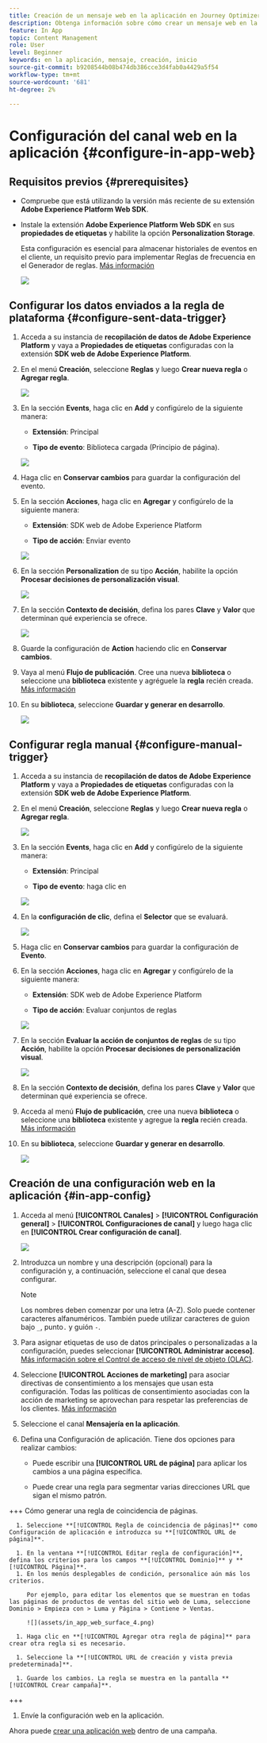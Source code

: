 ```yaml
---
title: Creación de un mensaje web en la aplicación en Journey Optimizer
description: Obtenga información sobre cómo crear un mensaje web en la aplicación en Journey Optimizer
feature: In App
topic: Content Management
role: User
level: Beginner
keywords: en la aplicación, mensaje, creación, inicio
source-git-commit: b9208544b08b474db386cce3d4fab0a4429a5f54
workflow-type: tm+mt
source-wordcount: '681'
ht-degree: 2%

---
```



# Configuración del canal web en la aplicación {#configure-in-app-web}

## Requisitos previos {#prerequisites}

* Compruebe que está utilizando la versión más reciente de su extensión **Adobe Experience Platform Web SDK**.

* Instale la extensión **Adobe Experience Platform Web SDK** en sus **propiedades de etiquetas** y habilite la opción **Personalization Storage**.

  Esta configuración es esencial para almacenar historiales de eventos en el cliente, un requisito previo para implementar Reglas de frecuencia en el Generador de reglas. [Más información](https://experienceleague.adobe.com/docs/experience-platform/tags/extensions/client/web-sdk/web-sdk-extension-configuration.html?lang=en)

  ![](assets/configure_web_inapp_1.png)

## Configurar los datos enviados a la regla de plataforma {#configure-sent-data-trigger}

1. Acceda a su instancia de **recopilación de datos de Adobe Experience Platform** y vaya a **Propiedades de etiquetas** configuradas con la extensión **SDK web de Adobe Experience Platform**.

1. En el menú **Creación**, seleccione **Reglas** y luego **Crear nueva regla** o **Agregar regla**.

   ![](assets/configure_web_inapp_2.png)

1. En la sección **Events**, haga clic en **Add** y configúrelo de la siguiente manera:

   * **Extensión**: Principal

   * **Tipo de evento**: Biblioteca cargada (Principio de página).

   ![](assets/configure_web_inapp_3.png)

1. Haga clic en **Conservar cambios** para guardar la configuración del evento.

1. En la sección **Acciones**, haga clic en **Agregar** y configúrelo de la siguiente manera:

   * **Extensión**: SDK web de Adobe Experience Platform

   * **Tipo de acción**: Enviar evento

   ![](assets/configure_web_inapp_4.png)

1. En la sección **Personalization** de su tipo **Acción**, habilite la opción **Procesar decisiones de personalización visual**.

   ![](assets/configure_web_inapp_5.png)

1. En la sección **Contexto de decisión**, defina los pares **Clave** y **Valor** que determinan qué experiencia se ofrece.

   ![](assets/configure_web_inapp_6.png)

1. Guarde la configuración de **Action** haciendo clic en **Conservar cambios**.

1. Vaya al menú **Flujo de publicación**. Cree una nueva **biblioteca** o seleccione una **biblioteca** existente y agréguele la **regla** recién creada. [Más información](https://experienceleague.adobe.com/docs/experience-platform/tags/publish/libraries.html?lang=en#create-a-library)

1. En su **biblioteca**, seleccione **Guardar y generar en desarrollo**.

   ![](assets/configure_web_inapp_7.png)

## Configurar regla manual {#configure-manual-trigger}

1. Acceda a su instancia de **recopilación de datos de Adobe Experience Platform** y vaya a **Propiedades de etiquetas** configuradas con la extensión **SDK web de Adobe Experience Platform**.

1. En el menú **Creación**, seleccione **Reglas** y luego **Crear nueva regla** o **Agregar regla**.

   ![](assets/configure_web_inapp_8.png)

1. En la sección **Events**, haga clic en **Add** y configúrelo de la siguiente manera:

   * **Extensión**: Principal

   * **Tipo de evento**: haga clic en

   ![](assets/configure_web_inapp_9.png)

1. En la **configuración de clic**, defina el **Selector** que se evaluará.

   ![](assets/configure_web_inapp_10.png)

1. Haga clic en **Conservar cambios** para guardar la configuración de **Evento**.

1. En la sección **Acciones**, haga clic en **Agregar** y configúrelo de la siguiente manera:

   * **Extensión**: SDK web de Adobe Experience Platform

   * **Tipo de acción**: Evaluar conjuntos de reglas

   ![](assets/configure_web_inapp_11.png)

1. En la sección **Evaluar la acción de conjuntos de reglas** de su tipo **Acción**, habilite la opción **Procesar decisiones de personalización visual**.

   ![](assets/configure_web_inapp_13.png)

1. En la sección **Contexto de decisión**, defina los pares **Clave** y **Valor** que determinan qué experiencia se ofrece.

1. Acceda al menú **Flujo de publicación**, cree una nueva **biblioteca** o seleccione una **biblioteca** existente y agregue la **regla** recién creada. [Más información](https://experienceleague.adobe.com/docs/experience-platform/tags/publish/libraries.html?lang=en#create-a-library)

1. En su **biblioteca**, seleccione **Guardar y generar en desarrollo**.

   ![](assets/configure_web_inapp_14.png)

## Creación de una configuración web en la aplicación {#in-app-config}

1. Acceda al menú **[!UICONTROL Canales]** > **[!UICONTROL Configuración general]** > **[!UICONTROL Configuraciones de canal]** y luego haga clic en **[!UICONTROL Crear configuración de canal]**.

   ![](assets/in-app-web-config-1.png)

1. Introduzca un nombre y una descripción (opcional) para la configuración y, a continuación, seleccione el canal que desea configurar.

   >[!NOTE]
   >
   > Los nombres deben comenzar por una letra (A-Z). Solo puede contener caracteres alfanuméricos. También puede utilizar caracteres de guion bajo `_`, punto`.` y guión `-`.

1. Para asignar etiquetas de uso de datos principales o personalizadas a la configuración, puedes seleccionar **[!UICONTROL Administrar acceso]**. [Más información sobre el Control de acceso de nivel de objeto (OLAC)](../administration/object-based-access.md).

1. Seleccione **[!UICONTROL Acciones de marketing]** para asociar directivas de consentimiento a los mensajes que usan esta configuración. Todas las políticas de consentimiento asociadas con la acción de marketing se aprovechan para respetar las preferencias de los clientes. [Más información](../action/consent.md#surface-marketing-actions)

1. Seleccione el canal **Mensajería en la aplicación**.

1. Defina una Configuración de aplicación. Tiene dos opciones para realizar cambios:

   * Puede escribir una **[!UICONTROL URL de página]** para aplicar los cambios a una página específica.

   * Puede crear una regla para segmentar varias direcciones URL que sigan el mismo patrón.

+++ Cómo generar una regla de coincidencia de páginas.

      1. Seleccione **[!UICONTROL Regla de coincidencia de páginas]** como Configuración de aplicación e introduzca su **[!UICONTROL URL de página]**.

      1. En la ventana **[!UICONTROL Editar regla de configuración]**, defina los criterios para los campos **[!UICONTROL Dominio]** y **[!UICONTROL Página]**.
      1. En los menús desplegables de condición, personalice aún más los criterios.

         Por ejemplo, para editar los elementos que se muestran en todas las páginas de productos de ventas del sitio web de Luma, seleccione Dominio > Empieza con > Luma y Página > Contiene > Ventas.

         ![](assets/in_app_web_surface_4.png)

      1. Haga clic en **[!UICONTROL Agregar otra regla de página]** para crear otra regla si es necesario.

      1. Seleccione la **[!UICONTROL URL de creación y vista previa predeterminada]**.

      1. Guarde los cambios. La regla se muestra en la pantalla **[!UICONTROL Crear campaña]**.

+++

1. Envíe la configuración web en la aplicación.

Ahora puede [crear una aplicación web](../in-app/create-in-app-web.md) dentro de una campaña.
